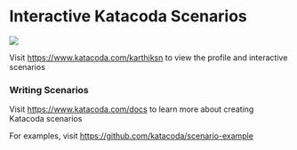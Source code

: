 # Interactive Katacoda Scenarios

[![](http://shields.katacoda.com/katacoda/karthiksn/count.svg)](https://www.katacoda.com/karthiksn "Get your profile on Katacoda.com")

Visit https://www.katacoda.com/karthiksn to view the profile and interactive scenarios

### Writing Scenarios
Visit https://www.katacoda.com/docs to learn more about creating Katacoda scenarios

For examples, visit https://github.com/katacoda/scenario-example
